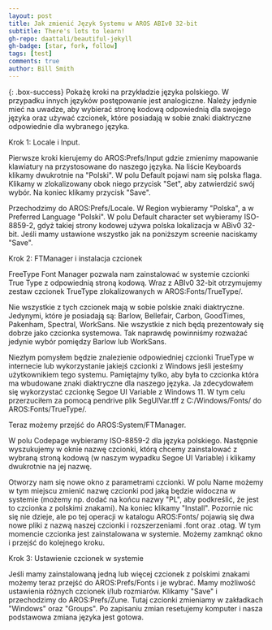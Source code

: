 ```yaml
---
layout: post
title: Jak zmienić Język Systemu w AROS ABIv0 32-bit
subtitle: There's lots to learn!
gh-repo: daattali/beautiful-jekyll
gh-badge: [star, fork, follow]
tags: [test]
comments: true
author: Bill Smith
---
```


{: .box-success}
Pokażę kroki na przykładzie języka polskiego. W przypadku innych języków postępowanie jest analogiczne. Należy jedynie mieć na uwadze, aby wybierać stronę kodową odpowiednią dla swojego języka oraz używać czcionek, które posiadają w sobie znaki diaktryczne odpowiednie dla wybranego języka.

Krok 1: Locale i Input.

Pierwsze kroki kierujemy do AROS:Prefs/Input gdzie zmienimy mapowanie klawiatury na przystosowane do naszego języka. Na liście Keyboards klikamy dwukrotnie na "Polski". W polu Default pojawi nam się polska flaga. Klikamy w zlokalizowany obok niego przycisk "Set", aby zatwierdzić swój wybór. Na koniec klikamy przycisk "Save".

Przechodzimy do AROS:Prefs/Locale. W Region wybieramy "Polska", a w Preferred Language "Polski". W polu Default character set wybieramy ISO-8859-2, gdyż takiej strony kodowej używa polska lokalizacja w ABiv0 32-bit. Jeśli mamy ustawione wszystko jak na poniższym screenie naciskamy "Save".

Krok 2: FTManager i instalacja czcionek

FreeType Font Manager pozwala nam zainstalować w systemie czcionki True Type z odpowiednią stroną kodową. Wraz z ABIv0 32-bit otrzymujemy zestaw czcionek TrueType zlokalizowanych w AROS:Fonts/TrueType/.

Nie wszystkie z tych czcionek mają w sobie polskie znaki diaktryczne. Jedynymi, które je posiadają są: Barlow, Bellefair, Carbon, GoodTimes, Pakenham, Spectral, WorkSans. Nie wszystkie z nich będą prezentowały się dobrze jako czcionka systemowa. Tak naprawdę powinniśmy rozważać jedynie wybór pomiędzy Barlow lub WorkSans.

Niezłym pomysłem będzie znalezienie odpowiedniej czcionki TrueType w internecie lub wykorzystanie jakiejś czcionki z Windows jeśli jesteśmy użytkownikiem tego systemu. Pamiętajmy tylko, aby była to czcionka która ma wbudowane znaki diaktryczne dla naszego języka. Ja zdecydowałem się wykorzystać czcionkę Segoe UI Variable z Windows 11. W tym celu przerzuciłem za pomocą pendrive plik SegUIVar.tff z C:/Windows/Fonts/ do AROS:Fonts/TrueType/.

Teraz możemy przejść do AROS:System/FTManager.

W polu Codepage wybieramy ISO-8859-2 dla języka polskiego. Następnie wyszukujemy w oknie nazwę czcionki, którą chcemy zainstalować z wybraną stroną kodową (w naszym wypadku Segoe UI Variable) i klikamy dwukrotnie na jej nazwę.

Otworzy nam się nowe okno z parametrami czcionki. W polu Name możemy w tym miejscu zmienić nazwę czcionki pod jaką będzie widoczna w systemie (możemy np. dodać na końcu nazwy "PL", aby podkreślić, że jest to czcionka z polskimi znakami). Na koniec klikamy "Install". Pozornie nic się nie dzieje, ale po tej operacji w katalogu AROS:Fonts/ pojawią się dwa nowe pliki z nazwą naszej czcionki i rozszerzeniami .font oraz .otag. W tym momencie czcionka jest zainstalowana w systemie. Możemy zamknąć okno i przejść do kolejnego kroku. 

Krok 3: Ustawienie czcionek w systemie

Jeśli mamy zainstalowaną jedną lub więcej czcionek z polskimi znakami możemy teraz przejść do AROS:Prefs/Fonts i je wybrać. Mamy możliwość ustawienia różnych czcionek i/lub rozmiarów. Klikamy "Save" i przechodzimy do AROS:Prefs/Zune. Tutaj czcionki zmieniamy w zakładkach "Windows" oraz "Groups". Po zapisaniu zmian resetujemy komputer i nasza podstawowa zmiana języka jest gotowa.








